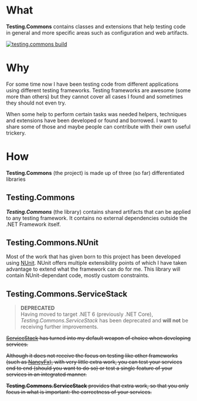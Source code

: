 
# What
**Testing.Commons** contains classes and extensions that help testing code in general and more specific areas such as configuration and web artifacts.

[![testing.commons build](https://github.com/dgg/testing-commons/actions/workflows/build.yml/badge.svg)](https://github.com/dgg/testing-commons/actions/workflows/build.yml)

# Why
For some time now I have been testing code from different applications using different testing frameworks.
Testing frameworks are awesome (some more than others) but they cannot cover all cases I found and sometimes they should not even try.

When some help to perform certain tasks was needed helpers, techniques and extensions have been developed or found and borrowed. I want to share some of those and maybe people can contribute with their own useful trickery.

# How
**Testing.Commons** (the project) is made up of three (so far) differentiated libraries

## Testing.Commons
**_Testing.Commons_** (the library) contains shared artifacts that can be applied to any testing framework. It contains no external dependencies outside the .NET Framework itself.

## Testing.Commons.NUnit
Most of the work that has given born to this project has been developed using [NUnit](http://www.nunit.com).
NUnit offers multiple extensibility points of which I have taken advantage to extend what the framework can do for me.
This library will contain NUnit-dependant code, mostly custom constraints.

## Testing.Commons.ServiceStack
> **DEPRECATED** <br/>
> Having moved to target .NET 6 (previously .NET Core), _Testing.Commons.ServiceStack_ has been deprecated and __will not__ be receiving further improvements.

~~[ServiceStack](https://github.com/ServiceStackV3/ServiceStackV3) has turned into my default weapon of choice when developing services.~~

~~Although it does not receive the focus on testing like other frameworks (such as [NancyFx](http://nancyfx.org/)),
with very little extra work, you can test your services end to end (should you want to do so) or
test a single feature of your services in an integrated manner.~~

~~__Testing.Commons.ServiceStack__ provides that extra work, so that you only focus in what is important:
the correctness of your services.~~
